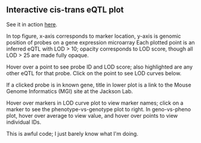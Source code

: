 Interactive cis-trans eQTL plot
----------------------------------------------------------------------

See it in action [here](http://www.biostat.wisc.edu/~kbroman/D3/cistrans).

In top figure, x-axis corresponds to marker location, y-axis is
genomic position of probes on a gene expression microarray Each
plotted point is an inferred eQTL with LOD > 10; opacity corresponds
to LOD score, though all LOD > 25 are made fully opaque.

Hover over a point to see probe ID and LOD score; also highlighted
are any other eQTL for that probe.  Click on the point to see LOD
curves below.

If a clicked probe is in known gene, title in lower plot is a link
to the Mouse Genome Informatics (MGI) site at the Jackson Lab.

Hover over markers in LOD curve plot to view marker names; click on
a marker to see the phenotype-vs-genotype plot to right.  In
geno-vs-pheno plot, hover over average to view value, and hover over
points to view individual IDs.

This is awful code; I just barely know what I'm doing.

